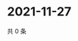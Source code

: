 # 2021-11-27

共 0 条

<!-- BEGIN WEIBO -->
<!-- 最后更新时间 Sat Nov 27 2021 20:01:12 GMT+0800 (China Standard Time) -->

<!-- END WEIBO -->
